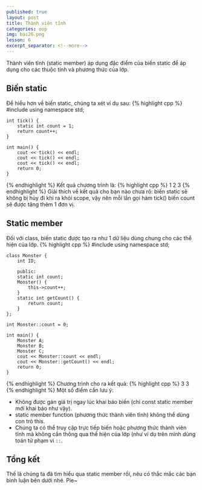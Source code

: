 ```yaml
---
published: true
layout: post
title: Thành viên tĩnh
categories: oop
img: bai26.png
lesson: 6
excerpt_separator: <!--more-->
---
```

Thành viên tĩnh (static member) áp dụng đặc điểm của biến static để áp dụng cho các thuộc tính và phương thức của lớp. <!--more-->
## Biến static
Để hiểu hơn về biến static, chúng ta xét ví dụ sau:
{% highlight cpp %}
    #include <iostream>
    using namespace std;
     
    int tick() {
    	static int count = 1;
    	return count++;
    }
     
    int main() {
    	cout << tick() << endl;
    	cout << tick() << endl;
    	cout << tick() << endl;
    	return 0;
    }
{% endhighlight %}
Kết quả chương trình là:
{% highlight cpp %}
	1
	2
	3
{% endhighlight %}
Giải thích về kết quả cho bạn nào chưa rõ: biến static sẽ không bị hủy đi khi ra khỏi scope, vậy nên mỗi lần gọi hàm tick() biến count sẽ được tăng thêm 1 đơn vị.
## Static member
Đối với class, biến static được tạo ra như 1 dữ liệu dùng chung cho các thể hiện của lớp.
{% highlight cpp %}
    #include <iostream>
    using namespace std;
     
    class Monster {
    	int ID;
     
    	public:
    	static int count;
    	Monster() {
    		this->count++;
    	}
    	static int getCount() {
    		return count;
    	}
    };
     
    int Monster::count = 0;
     
    int main() {
    	Monster A;
    	Monster B;
    	Monster C;
    	cout << Monster::count << endl;
    	cout << Monster::getCount() << endl;
    	return 0;
    }
{% endhighlight %}
Chương trình cho ra kết quả:
{% highlight cpp %}
	3
  	3
{% endhighlight %}
Một số điểm cần lưu ý:
- Không được gán giá trị ngay lúc khai báo biến (chỉ const static member mới khai báo như vậy).
- static member function (phương thức thành viên tĩnh) không thể dùng con trỏ this.
- Chúng ta có thể truy cập trực tiếp biến hoặc phương thức thành viên tĩnh mà không cần thông qua thể hiện của lớp (như ví dụ trên mình dùng toán tử phạm vi ``::``.
  
## Tổng kết
Thế là chúng ta đã tìm hiểu qua static member rồi, nêu có thắc mắc các bạn bình luận bên dưới nhé. Pie~
